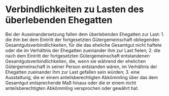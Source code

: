 # Verbindlichkeiten zu Lasten des überlebenden Ehegatten

Bei der Auseinandersetzung fallen dem überlebenden Ehegatten zur Last:  1\.
 die ihm bei dem Eintritt der fortgesetzten Gütergemeinschaft obliegenden Gesamtgutsverbindlichkeiten, für die das eheliche Gesamtgut nicht haftete oder die im Verhältnis der Ehegatten zueinander ihm zur Last fielen;
 2\.
 die nach dem Eintritt der fortgesetzten Gütergemeinschaft entstandenen Gesamtgutsverbindlichkeiten, die, wenn sie während der ehelichen Gütergemeinschaft in seiner Person entstanden wären, im Verhältnis der Ehegatten zueinander ihm zur Last gefallen sein würden;
 3\.
 eine Ausstattung, die er einem anteilsberechtigten Abkömmling über das dem Gesamtgut entsprechende Maß hinaus oder die er einem nicht anteilsberechtigten Abkömmling versprochen oder gewährt hat.
 

